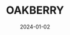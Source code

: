 ---  
layout: startup_page  
title: "OAKBERRY"  
id: "oakberry.com"  
permalink: "/oakberryoakberry.com01022024/"  
website: "https://www.oakberry.com/en/"  
funding_round: "Series C"  
funding_amount: "$67M"  
investors: "BTG Pactual"  
about: "OAKBERRY is a global açai brand offering açai bowls and smoothies with customizable toppings. Founded in 2016, the company aims to make better-for-you food accessible worldwide, boasting a fully verticalized business model for operational efficiency and sustainable sourcing practices."  
markets: "Food and Beverage, Organic Food, Restaurants"  
hq: "Sao Paulo, Sao Paulo, Brazil"  
founded_year: "2016"  
linkedin: "https://www.linkedin.com/company/oakberry"  
twitter: "https://twitter.com/oakberryacai"  
instagram: ""  
facebook: "https://www.facebook.com/oakberrymt/"  
crunchbase: "https://www.crunchbase.com/organization/oakberry"  
pitchbook: "https://pitchbook.com/profiles/company/454909-87"  

date_display: "02-Jan-2024"  
date: "2024-01-02"

# SEO Optimization  
meta_title: "OAKBERRY - Series C Funding ($67M)"  
meta_description: "OAKBERRY, OAKBERRY is a global açai brand offering açai bowls and smoothies with customizable toppings. Founded in 2016, the company aims to make better-for-you..."  
meta_keywords: "OAKBERRY, Food and Beverage, Organic Food, Restaurants, Series C funding"  
canonical_url: "https://startup.projectstartups.com/oakberryoakberry.com01022024/"  
---